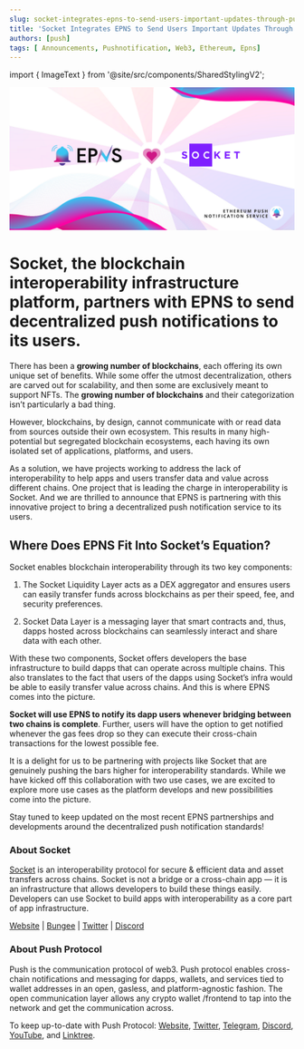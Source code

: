 ```yaml
---
slug: socket-integrates-epns-to-send-users-important-updates-through-push-notifications
title: 'Socket Integrates EPNS to Send Users Important Updates Through Push Notifications'
authors: [push]
tags: [ Announcements, Pushnotification, Web3, Ethereum, Epns]
---
```

import { ImageText } from '@site/src/components/SharedStylingV2';

![Docusaurus Image](./cover-image.png)

<!--truncate-->

<!--customheaderpoint-->
# Socket, the blockchain interoperability infrastructure platform, partners with EPNS to send decentralized push notifications to its users.

There has been a <b>growing number of blockchains</b>, each offering its own unique set of benefits. While some offer the utmost decentralization, others are carved out for scalability, and then some are exclusively meant to support NFTs. The <b>growing number of blockchains</b> and their categorization isn’t particularly a bad thing.

However, blockchains, by design, cannot communicate with or read data from sources outside their own ecosystem. This results in many high-potential but segregated blockchain ecosystems, each having its own isolated set of applications, platforms, and users.

As a solution, we have projects working to address the lack of interoperability to help apps and users transfer data and value across different chains. One project that is leading the charge in interoperability is Socket. And we are thrilled to announce that EPNS is partnering with this innovative project to bring a decentralized push notification service to its users.

## Where Does EPNS Fit Into Socket’s Equation?
Socket enables blockchain interoperability through its two key components:

1. The Socket Liquidity Layer acts as a DEX aggregator and ensures users can easily transfer funds across blockchains as per their speed, fee, and security preferences.

2. Socket Data Layer is a messaging layer that smart contracts and, thus, dapps hosted across blockchains can seamlessly interact and share data with each other.

With these two components, Socket offers developers the base infrastructure to build dapps that can operate across multiple chains. This also translates to the fact that users of the dapps using Socket’s infra would be able to easily transfer value across chains. And this is where EPNS comes into the picture.

<b>Socket will use EPNS to notify its dapp users whenever bridging between two chains is complete</b>. Further, users will have the option to get notified whenever the gas fees drop so they can execute their cross-chain transactions for the lowest possible fee.

It is a delight for us to be partnering with projects like Socket that are genuinely pushing the bars higher for interoperability standards. While we have kicked off this collaboration with two use cases, we are excited to explore more use cases as the platform develops and new possibilities come into the picture.

Stay tuned to keep updated on the most recent EPNS partnerships and developments around the decentralized push notification standards!

### About Socket
[Socket](https://socket.tech/) is an interoperability protocol for secure & efficient data and asset transfers across chains. Socket is not a bridge or a cross-chain app — it is an infrastructure that allows developers to build these things easily. Developers can use Socket to build apps with interoperability as a core part of app infrastructure.

[Website](http://socket.tech/) | [Bungee](http://bungee.exchange/) | [Twitter](https://twitter.com/SocketDotTech) | [Discord](https://t.co/Il4enrA7Lo)


### About Push Protocol

Push is the communication protocol of web3. Push protocol enables cross-chain notifications and messaging for dapps, wallets, and services tied to wallet addresses in an open, gasless, and platform-agnostic fashion. The open communication layer allows any crypto wallet /frontend to tap into the network and get the communication across.

To keep up-to-date with Push Protocol: [Website](https://push.org/), [Twitter](https://twitter.com/pushprotocol), [Telegram](https://t.me/epnsproject), [Discord](https://discord.gg/pushprotocol), [YouTube](https://www.youtube.com/c/EthereumPushNotificationService), and [Linktree](https://linktr.ee/pushprotocol).

